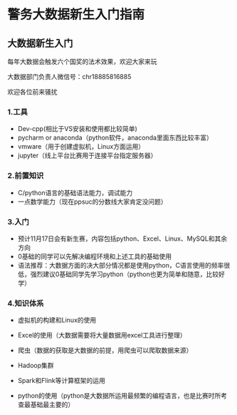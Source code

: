 # 警务大数据新生入门指南

## 大数据新生入门

每年大数据会触发六个国奖的法术效果，欢迎大家来玩

大数据部门负责人微信号：chr18885816885

欢迎各位前来骚扰

### 1.工具

- Dev-cpp(相比于VS安装和使用都比较简单)
- pycharm or anaconda（python软件，anaconda里面东西比较丰富）
- vmware（用于创建虚拟机，Linux方面运用）
- jupyter（线上平台比赛用于连接平台指定服务器）

### 2.前置知识

- C/python语言的基础语法能力，调试能力
- 一点数学能力（现在ppsuc的分数线大家肯定没问题）

### 3.入门

- 预计11月17日会有新生赛，内容包括python、Excel、Linux、MySQL和其余方向
- 0基础的同学可以先解决编程环境和上述工具的基础使用
- 语法推荐：大数据方面的决大部分情况都是使用python，C语言使用的频率很低，强烈建议0基础同学先学习python（python也更为简单和随意，比较好学）

### 4.知识体系

- 虚拟机的构建和Linux的使用

- Excel的使用（大数据需要将大量数据用excel工具进行整理）

- 爬虫（数据的获取是大数据的前提，用爬虫可以爬取数据来源）

- Hadoop集群

- Spark和Flink等计算框架的运用

- python的使用（python是大数据所运用最频繁的编程语言，也是比赛时所考查最基础最主要的）